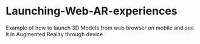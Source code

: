 # Launching-Web-AR-experiences
Example of how to launch 3D Models from web browser on mobile and see it in Augmented Reality through device
